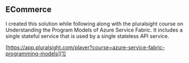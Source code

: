 ## ECommerce

I created this solution while following along with the pluralsight course on Understanding the Program Models of Azure Service Fabric. It includes a single stateful service that is used by a single stateless API service.

[https://app.pluralsight.com/player?course=azure-service-fabric-programming-models][1]

[1]: https://app.pluralsight.com/player?course=azure-service-fabric-programming-models
